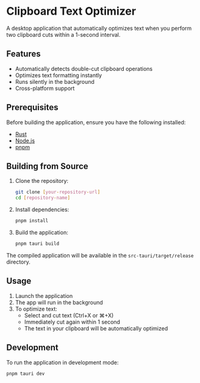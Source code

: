 # Clipboard Text Optimizer

A desktop application that automatically optimizes text when you perform two clipboard cuts within a 1-second interval.

## Features

- Automatically detects double-cut clipboard operations
- Optimizes text formatting instantly
- Runs silently in the background
- Cross-platform support

## Prerequisites

Before building the application, ensure you have the following installed:
- [Rust](https://www.rust-lang.org/tools/install)
- [Node.js](https://nodejs.org/)
- [pnpm](https://pnpm.io/installation)

## Building from Source

1. Clone the repository:
   ```bash
   git clone [your-repository-url]
   cd [repository-name]
   ```

2. Install dependencies:
   ```bash
   pnpm install
   ```

3. Build the application:
   ```bash
   pnpm tauri build
   ```

The compiled application will be available in the `src-tauri/target/release` directory.

## Usage

1. Launch the application
2. The app will run in the background
3. To optimize text:
   - Select and cut text (Ctrl+X or ⌘+X)
   - Immediately cut again within 1 second
   - The text in your clipboard will be automatically optimized

## Development

To run the application in development mode:
```bash
pnpm tauri dev